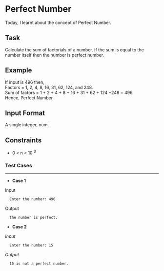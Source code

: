 # Perfect Number

Today, I learnt about the concept of Perfect Number.

## Task
Calculate the sum of factorials of a number. If the sum is equal to the number itself then the number is perfect number.

## Example
If input is 496 then,<br>
Factors = 1, 2, 4, 8, 16, 31, 62, 124, and 248.<br>
Sum of factors = 1 + 2 + 4 + 8 + 16 + 31 + 62 + 124 +248 = 496<br>
Hence, Perfect Number
  

## Input Format
  A single integer, num.

## Constraints
  * 0 < n < 10 <sup>3</sup>
  
### Test Cases
_ _ _ _

* **Case 1**

Input
```bash
  Enter the number: 496
```
Output
```bash
  the number is perfect.
```


* **Case 2**

_Input_
```zsh
  Enter the number: 15
```

_Output_

```bash
  15 is not a perfect number.
```
